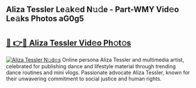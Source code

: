 ## Aliza Tessler Le𝚊k𝚎d N𝚞𝚍e - Part-WMY Vid𝚎o Le𝚊ks Photos aG0g5

# <h2><a href="http://fbftpel.evod.top/?m=Aliza+Tessler">🔗 👉🔴 Aliza Tessler Vid𝚎o Ph𝚘t𝚘s</a></h2>

[![Aliza Tessler N𝚞d𝚎s](https://i.imgur.com/8V9OHl7.gif)](http://fbftpel.evod.top/?m=Aliza+Tessler)
Online persona Aliza Tessler and multimedia artist, celebrated for publishing dance and lifestyle material through trending dance routines and mini vlogs. Passionate advocate Aliza Tessler, known for their unwavering commitment to social justice and human rights. 
